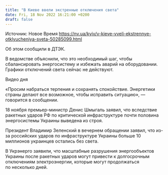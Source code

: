 ```yaml
---
title: "В Киеве ввели экстренные отключения света"
date: Fri, 18 Nov 2022 16:21:00 +0200
draft: false
---
```

Источник: Новое Время https://nv.ua/kyiv/v-kieve-vveli-ekstrennye-otklyucheniya-sveta-50285099.html


 Об этом сообщили в ДТЭК.

В ведомстве объяснили, что это необходимый шаг, чтобы сбалансировать энергосистему и избежать аварий на оборудовании. Графики отключений света сейчас не действуют.

 Видео дня   

«Просим набраться терпения и сохранять спокойствие. Энергетики страны делают все возможное, чтобы исправить ситуацию», — говорится в сообщении.

18 ноября премьер-министр Денис Шмыгаль заявил, что вследствие ракетных ударов РФ по критической инфраструктуре почти половина энергосистемы Украины выведена из строя.

Президент Владимир Зеленский в вечернем обращении заявил, что из-за российских ударов по инфраструктуре Украины больше 10 миллионов украинцев остались без света.

В Укрэнерго заявили, что масштабные разрушения энергообъектов Украины после ракетных ударов могут привести к долгосрочным отключениям электроэнергии, которые могут продолжаться по несколько дней.
